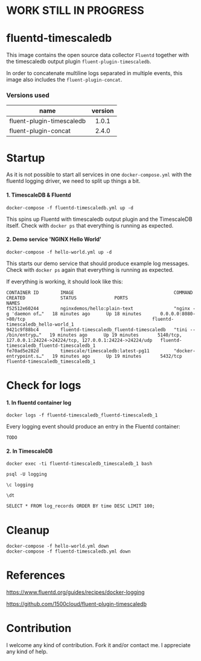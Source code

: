 # WORK STILL IN PROGRESS

# fluentd-timescaledb

This image contains the open source data collector `Fluentd` together with the timescaledb output
plugin `fluent-plugin-timescaledb`.

In order to concatenate multiline logs separated in multiple events, this image also includes the
`fluent-plugin-concat`.

### Versions used

| name | version |
|---------------------------|:-----:|
| fluent-plugin-timescaledb | 1.0.1 |
| fluent-plugin-concat | 2.4.0 |

# Startup

As it is not possible to start all services in one `docker-compose.yml`
with the fluentd logging driver, we need to split up things a bit.

#### 1. TimescaleDB & Fluentd

```
docker-compose -f fluentd-timescaledb.yml up -d
```

This spins up Fluentd with timescaledb output plugin and the TimescaleDB itself.
Check with `docker ps` that everything is running as expected.

#### 2. Demo service 'NGINX Hello World' 

```
docker-compose -f hello-world.yml up -d
```

This starts our demo service that should produce example log messages.
Check with `docker ps` again that everything is running as expected.

If everything is working, it should look like this:

```
CONTAINER ID        IMAGE                                     COMMAND                  CREATED             STATUS              PORTS                                                              NAMES
f52512e60244        nginxdemos/hello:plain-text               "nginx -g 'daemon of…"   18 minutes ago      Up 18 minutes       0.0.0.0:8080->80/tcp                                               fluentd-timescaledb_hello-world_1
9421c9f88bc4        fluentd-timescaledb_fluentd-timescaledb   "tini -- /bin/entryp…"   19 minutes ago      Up 19 minutes       5140/tcp, 127.0.0.1:24224->24224/tcp, 127.0.0.1:24224->24224/udp   fluentd-timescaledb_fluentd-timescaledb_1
fe70ad5e282d        timescale/timescaledb:latest-pg11         "docker-entrypoint.s…"   19 minutes ago      Up 19 minutes       5432/tcp                                                           fluentd-timescaledb_timescaledb_1
```

# Check for logs

#### 1. In fluentd container log

```
docker logs -f fluentd-timescaledb_fluentd-timescaledb_1
```

Every logging event should produce an entry in the Fluentd container:

```
TODO
```

#### 2. In TimescaleDB

```
docker exec -ti fluentd-timescaledb_timescaledb_1 bash

psql -U logging

\c logging

\dt

SELECT * FROM log_records ORDER BY time DESC LIMIT 100;
```

# Cleanup

```
docker-compose -f hello-world.yml down
docker-compose -f fluentd-timescaledb.yml down
```

# References

https://www.fluentd.org/guides/recipes/docker-logging

https://github.com/1500cloud/fluent-plugin-timescaledb

# Contribution

I welcome any kind of contribution. Fork it and/or contact me. I appreciate any kind of help.
